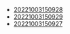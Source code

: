 - [20221003150928](/zet/20221003150928/README.md)
- [20221003150929](/zet/20221003150929/README.md)
- [20221003150927](/zet/20221003150927/README.md)
